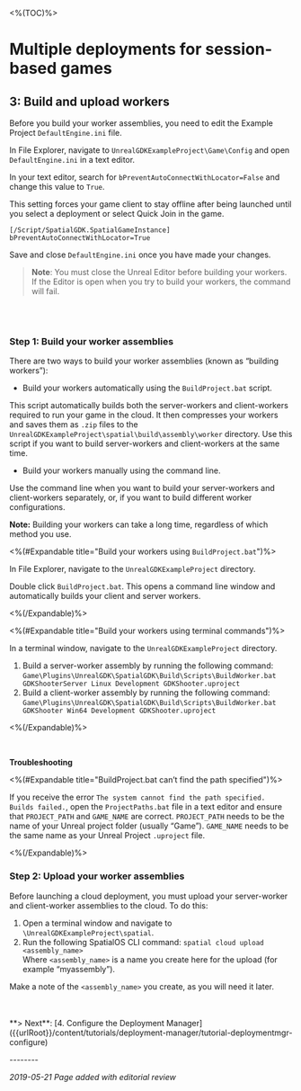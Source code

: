 <%(TOC)%>
# Multiple deployments for session-based games
## 3: Build and upload workers 

Before you build your worker assemblies, you need to edit the Example Project `DefaultEngine.ini` file.

In File Explorer, navigate to `UnrealGDKExampleProject\Game\Config` and open `DefaultEngine.ini` in a text editor. 

In your text editor, search for `bPreventAutoConnectWithLocator=False` and change this value to `True`. 

This setting forces your game client to stay offline after being launched until you select a deployment or select Quick Join in the game. 

```
[/Script/SpatialGDK.SpatialGameInstance]
bPreventAutoConnectWithLocator=True
```

Save and close `DefaultEngine.ini` once you have made your changes. 

> **Note**: You must close the Unreal Editor before building your workers. If the Editor is open when you try to build your workers, the command will fail.
</br>
</br>


### Step 1: Build your worker assemblies

There are two ways to build your worker assemblies (known as “building workers”):

- Build your workers automatically using the `BuildProject.bat` script. </br>

This script automatically builds both the server-workers and client-workers required to run your game in the cloud. It then compresses your workers and saves them as `.zip` files to the `UnrealGDKExampleProject\spatial\build\assembly\worker` directory. Use this script if you want to build server-workers and client-workers at the same time. 

- Build your workers manually using the command line. </br>

Use the command line when you want to build your server-workers and client-workers separately, or, if you want to build different worker configurations.

**Note:** Building your workers can take a long time, regardless of which method you use. 

<%(#Expandable title="Build your workers using `BuildProject.bat`")%>

In File Explorer, navigate to the `UnrealGDKExampleProject` directory.

Double click `BuildProject.bat`. This opens a command line window and automatically builds your client and server workers. 

<%(/Expandable)%>

<%(#Expandable title="Build your workers using terminal commands")%>

In a terminal window, navigate to the `UnrealGDKExampleProject` directory.

1. Build a server-worker assembly by running the following command: `Game\Plugins\UnrealGDK\SpatialGDK\Build\Scripts\BuildWorker.bat GDKShooterServer Linux Development GDKShooter.uproject`
2. Build a client-worker assembly by running the following command: `Game\Plugins\UnrealGDK\SpatialGDK\Build\Scripts\BuildWorker.bat GDKShooter Win64 Development GDKShooter.uproject`

<%(/Expandable)%>


</br>

**Troubleshooting**</br>


<%(#Expandable title="BuildProject.bat can’t find the path specified")%>

If you receive the error `The system cannot find the path specified. Builds failed.`, open the `ProjectPaths.bat` file in a text editor and ensure that `PROJECT_PATH` and `GAME_NAME` are correct. `PROJECT_PATH` needs to be the name of your Unreal project folder (usually “Game”). `GAME_NAME` needs to be the same name as your Unreal Project `.uproject` file.  

<%(/Expandable)%>

### Step 2: Upload your worker assemblies

Before launching a cloud deployment, you must upload your server-worker and client-worker assemblies to the cloud. To do this: 

1. Open a terminal window and navigate to `\UnrealGDKExampleProject\spatial`.
2. Run the following SpatialOS CLI command: `spatial cloud upload <assembly_name>`
<br/>Where `<assembly_name>` is a name you create here for the upload (for example “myassembly”).

Make a note of the `<assembly_name>` you create, as you will need it later. 

</br>
</br>
**> Next**: [4. Configure the Deployment Manager]({{urlRoot}}/content/tutorials/deployment-manager/tutorial-deploymentmgr-configure)

--------<br/>

_2019-05-21 Page added with editorial review_